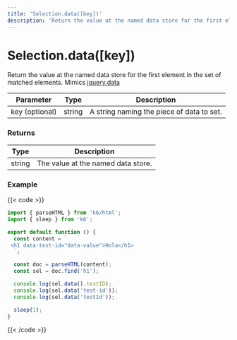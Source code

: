 ```yaml
---
title: 'Selection.data([key])'
description: 'Return the value at the named data store for the first element in the set of matched elements.'
---
```


# Selection.data([key])

Return the value at the named data store for the first element in the set of matched elements.
Mimics [jquery.data](https://api.jquery.com/data/)

| Parameter      | Type   | Description                               |
| -------------- | ------ | ----------------------------------------- |
| key (optional) | string | A string naming the piece of data to set. |

### Returns

| Type   | Description                        |
| ------ | ---------------------------------- |
| string | The value at the named data store. |

### Example

{{< code >}}

```javascript
import { parseHTML } from 'k6/html';
import { sleep } from 'k6';

export default function () {
  const content = `
 <h1 data-test-id="data-value">Hola</h1>
  `;

  const doc = parseHTML(content);
  const sel = doc.find('h1');

  console.log(sel.data().testID);
  console.log(sel.data('test-id'));
  console.log(sel.data('testId'));

  sleep(1);
}
```

{{< /code >}}
